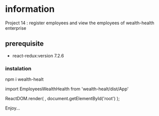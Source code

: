# information
Project 14 : register employees and view the employees of wealth-health enterprise
## prerequisite
- react-redux:version 7.2.6

### instalation 

npm i wealth-healt

import EmployeesWealthHealth from 'wealth-healt/dist/App'

ReactDOM.render(
  <EmployeesWealthHealth />,
  document.getElementById('root')
);

Enjoy...



